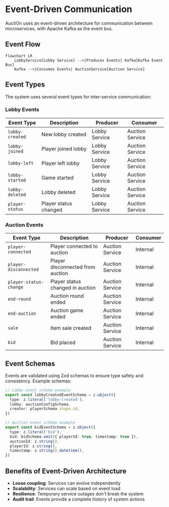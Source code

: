 # Event-Driven Communication

AuctiOn uses an event-driven architecture for communication between microservices, with Apache Kafka as the event bus.

## Event Flow

```mermaid
flowchart LR
    LobbyService[Lobby Service] -->|Produces Events| Kafka[Kafka Event Bus]
    Kafka -->|Consumes Events| AuctionService[Auction Service]
```

## Event Types

The system uses several event types for inter-service communication:

### Lobby Events

| Event Type      | Description           | Producer      | Consumer        |
|-----------------|-----------------------|---------------|-----------------|
| `lobby-created` | New lobby created     | Lobby Service | Auction Service |
| `lobby-joined`  | Player joined lobby   | Lobby Service | Auction Service |
| `lobby-left`    | Player left lobby     | Lobby Service | Auction Service |
| `lobby-started` | Game started          | Lobby Service | Auction Service |
| `lobby-deleted` | Lobby deleted         | Lobby Service | Auction Service |
| `player-status` | Player status changed | Lobby Service | Auction Service |

### Auction Events

| Event Type             | Description                      | Producer        | Consumer |
|------------------------|----------------------------------|-----------------|----------|
| `player-connected`     | Player connected to auction      | Auction Service | Internal |
| `player-disconnected`  | Player disconnected from auction | Auction Service | Internal |
| `player-status-change` | Player status changed in auction | Auction Service | Internal |
| `end-round`            | Auction round ended              | Auction Service | Internal |
| `end-auction`          | Auction game ended               | Auction Service | Internal |
| `sale`                 | Item sale created                | Auction Service | Internal |
| `bid`                  | Bid placed                       | Auction Service | Internal |

## Event Schemas

Events are validated using Zod schemas to ensure type safety and consistency. Example schemas:

```typescript
// Lobby event schema example
export const lobbyCreatedEventSchema = z.object({
  type: z.literal('lobby-created'),
  lobby: auctionConfigSchema,
  creator: playerSchema.shape.id,
})

// Auction event schema example
export const bidEventSchema = z.object({
  type: z.literal('bid'),
  bid: bidSchema.omit({ playerId: true, timestamp: true }),
  auctionId: z.string(),
  playerId: z.string(),
  timestamp: z.string().datetime(),
})
```

## Benefits of Event-Driven Architecture

- **Loose coupling**: Services can evolve independently
- **Scalability**: Services can scale based on event load
- **Resilience**: Temporary service outages don't break the system
- **Audit trail**: Events provide a complete history of system actions 